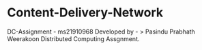 # Content-Delivery-Network
DC-Assignment - ms21910968 
Developed by - > Pasindu Prabhath Weerakoon
Distributed Computing Assgnment. 
